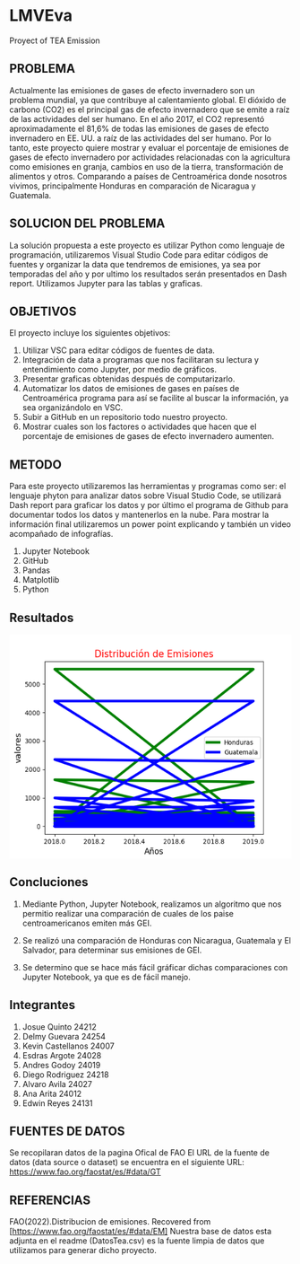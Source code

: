 # LMVEva
Proyect of TEA  Emission 

## PROBLEMA

Actualmente las emisiones de gases de efecto invernadero son un problema mundial, ya que contribuye al calentamiento global. El dióxido de carbono (CO2) es el principal gas de efecto invernadero que se emite a raíz de las actividades del ser humano. En el año 2017, el CO2 representó aproximadamente el 81,6% de todas las emisiones de gases de efecto invernadero en EE. UU. a raíz de las actividades del ser humano. Por lo tanto, este proyecto quiere mostrar y evaluar el porcentaje de emisiones de gases de efecto invernadero por actividades relacionadas con la agricultura como emisiones en granja, cambios en uso de la tierra, transformación de alimentos y otros. Comparando a países de Centroamérica donde nosotros vivimos, principalmente Honduras en comparación de Nicaragua y Guatemala.

## SOLUCION DEL PROBLEMA 

La solución propuesta a este proyecto es utilizar Python como lenguaje de programación, utilizaremos Visual Studio Code para editar códigos de fuentes y organizar la data que tendremos de emisiones, ya sea por temporadas del año y por ultimo los resultados serán presentados en Dash report. Utilizamos Jupyter para las tablas y graficas. 

## OBJETIVOS

El proyecto incluye los siguientes objetivos:

1.	Utilizar VSC para editar códigos de fuentes de data. 
2.	Integración de data a programas que nos facilitaran su lectura y entendimiento como Jupyter, por medio de gráficos.
3.	Presentar graficas obtenidas después de computarizarlo. 
4.	Automatizar los datos de emisiones de gases en países de Centroamérica programa para así se facilite al buscar la información, ya sea organizándolo en VSC. 
5.	 Subir a GitHub en un repositorio todo nuestro proyecto. 
6.	Mostrar cuales son los factores o actividades que hacen que el porcentaje de emisiones de gases de efecto invernadero aumenten. 


## METODO

Para este proyecto utilizaremos las herramientas y programas como ser: el lenguaje phyton para analizar datos sobre Visual Studio Code, se utilizará Dash report para graficar los datos y por último el programa de Github para documentar todos los datos y mantenerlos en la nube. Para mostrar la información final utilizaremos un power point explicando y también un video    acompañado de infografías. 

1. Jupyter Notebook
2. GitHub
3. Pandas
4. Matplotlib
5. Python

## Resultados


<img height="400" src="https://github.com/delmyguevara/TEA-Gr-fica/blob/main/Gr%C3%A1ficaProyecto.png" align="middle">

## Concluciones

1. Mediante Python, Jupyter Notebook, realizamos un algoritmo que nos permitio realizar una comparación de cuales de los paise centroamericanos emiten más GEI.

2. Se realizó una comparación de Honduras con Nicaragua, Guatemala y El Salvador, para determinar sus emisiones de GEI.

3. Se determino que se hace más fácil gráficar dichas comparaciones con Jupyter Notebook, ya que es de fácil manejo.


## Integrantes 

1. Josue Quinto 24212
2. Delmy Guevara 24254
3. Kevin Castellanos 24007
4. Esdras Argote 24028
5. Andres Godoy 24019
6. Diego Rodriguez 24218
7. Alvaro Avila 24027
8. Ana Arita 24012
9. Edwin Reyes 24131


## FUENTES DE DATOS 

Se recopilaran datos de la pagina Ofical de FAO 
El URL de la fuente de datos (data source o dataset) se encuentra en el siguiente URL: 
https://www.fao.org/faostat/es/#data/GT

## REFERENCIAS 

FAO(2022).Distribucion de emisiones. Recovered from [https://www.fao.org/faostat/es/#data/EM]
Nuestra base de datos esta adjunta en el readme (DatosTea.csv) es la fuente limpia de datos que utilizamos para generar dicho proyecto.

